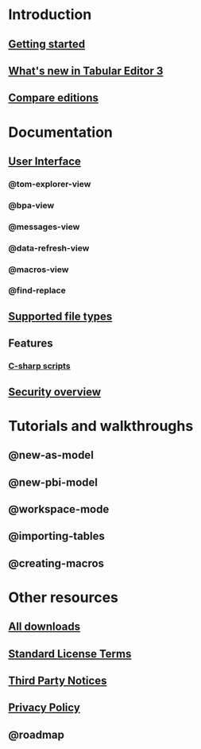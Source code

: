 ﻿# Introduction
## [Getting started](getting-started.md)
## [What's new in Tabular Editor 3](whats-new.md)
## [Compare editions](editions.md)

# Documentation
## [User Interface](basic-interface.md)
### @tom-explorer-view
### @bpa-view
### @messages-view
### @data-refresh-view
### @macros-view
### @find-replace
## [Supported file types](supported-files.md)
## Features
### [C-sharp scripts](csharp-scripts.md)
## [Security overview](security-privacy.md)

# Tutorials and walkthroughs
## @new-as-model
## @new-pbi-model
## @workspace-mode
## @importing-tables
## @creating-macros

# Other resources
## [All downloads](downloads.md)
## [Standard License Terms](te3-eula.md)
## [Third Party Notices](third-party-notices.md)
## [Privacy Policy](privacy-policy.md)
## @roadmap